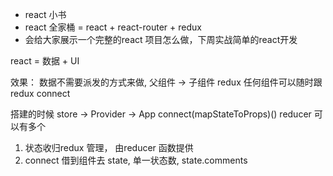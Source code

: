- react 小书
- react 全家桶 = react + react-router + redux
- 会给大家展示一个完整的react 项目怎么做，下周实战简单的react开发



react = 数据 + UI

效果： 数据不需要派发的方式来做,  父组件 -> 子组件
redux   任何组件可以随时跟  redux connect

搭建的时候  store -> Provider -> App
connect(mapStateToProps)()
reducer 可以有多个
1. 状态收归redux 管理， 由reducer 函数提供
2. connect 借到组件去 state, 单一状态数, state.comments